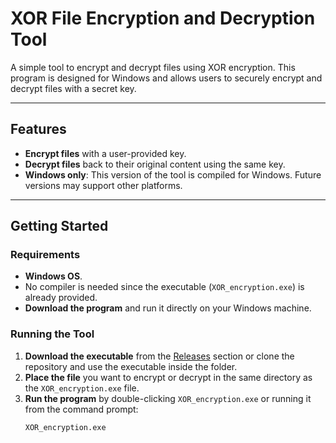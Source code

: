 # XOR File Encryption and Decryption Tool

A simple tool to encrypt and decrypt files using XOR encryption. This program is designed for Windows and allows users to securely encrypt and decrypt files with a secret key.

---

## Features
- **Encrypt files** with a user-provided key.
- **Decrypt files** back to their original content using the same key.
- **Windows only**: This version of the tool is compiled for Windows. Future versions may support other platforms.

---

## Getting Started

### Requirements
- **Windows OS**.
- No compiler is needed since the executable (`XOR_encryption.exe`) is already provided.
- **Download the program** and run it directly on your Windows machine.

### Running the Tool
1. **Download the executable** from the [Releases](https://github.com/yourusername/XOR-File-Encryption/releases) section or clone the repository and use the executable inside the folder.
2. **Place the file** you want to encrypt or decrypt in the same directory as the `XOR_encryption.exe` file.
3. **Run the program** by double-clicking `XOR_encryption.exe` or running it from the command prompt:
   ```bash
   XOR_encryption.exe
